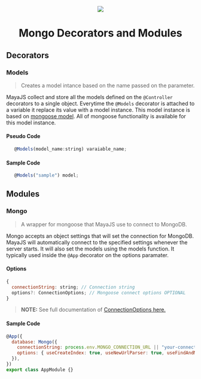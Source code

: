 <p align="center"><img src="https://github.com/mayajs/maya/blob/master/maya.svg"></p>

<h1 align="center">Mongo Decorators and Modules</h1>

## Decorators

### Models
> Creates a model intance based on the name passed on the parameter. 

MayaJS collect and store all the models defined on the `@Controller` decorators to a single object. Everytime the `@Models` decorator is attached to a variable it replace its value with a model instance. This model instance is based on [mongoose model](https://mongoosejs.com/docs/api/model.html). All of mongoose functionality is available for this model instance.

#### Pseudo Code
```javascript
   @Models(model_name:string) varaiable_name;
```

#### Sample Code
```javascript
   @Models("sample") model;
```

## Modules

### Mongo

> A wrapper for mongoose that MayaJS use to connect to MongoDB.

Mongo accepts an object settings that will set the connection for MongoDB. MayaJS will automatically connect to the specified settings whenever the server starts. It will also set the models using the models function. It typically used inside the `@App` decorator on the options paramater.

#### Options
```javascript
{
  connectionString: string; // Connection string
  options?: ConnectionOptions; // Mongoose connect options OPTIONAL
}
```
>**NOTE:** See full documentation of [ConnectionOptions here.](https://mongoosejs.com/docs/connections.html#options)

#### Sample Code
```javascript
@App({
  database: Mongo({
    connectionString: process.env.MONGO_CONNECTION_URL || "your-connection-string-here",
    options: { useCreateIndex: true, useNewUrlParser: true, useFindAndModify: false },
  }),
})
export class AppModule {}
```
